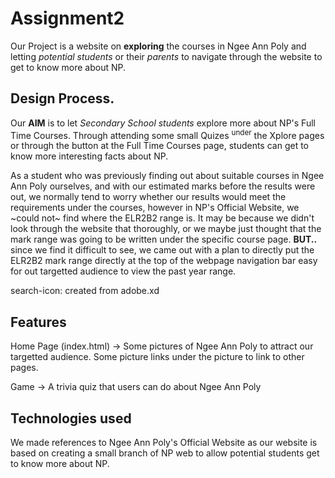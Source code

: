 # Assignment2
Our Project is a website on **exploring** the courses in Ngee Ann Poly and letting _potential students_ or their _parents_ to navigate through the website to get to know more about NP. 

## Design Process.
Our **AIM** is to let _Secondary School students_ explore more about NP's Full Time Courses. Through attending some small Quizes <sup>under</sup> the Xplore pages or through the button at the Full Time Courses page, students can get to know more interesting facts about NP.

As a student who was previously finding out about suitable courses in Ngee Ann Poly ourselves, and with our estimated marks before the results were out, we normally tend to worry whether our results would meet the requirements under the courses, however in NP's Official Website, we ~could not~ find where the ELR2B2 range is. It may be because we didn't look through the website that thoroughly, or we maybe just thought that the mark range was going to be written under the specific course page. **BUT..** since we find it difficult to see, we came out with a plan to directly put the ELR2B2 mark range directly at the top of the webpage navigation bar easy for out targetted audience to view the past year range. 

search-icon: created from adobe.xd

## Features
Home Page (index.html) -> Some pictures of Ngee Ann Poly to attract our targetted audience. Some picture links under the picture to link to other pages.

Game -> A trivia quiz that users can do about Ngee Ann Poly

## Technologies used
We made references to Ngee Ann Poly's Official Website as our website is based on creating a small branch of NP web to allow potential students get to know more about NP.
